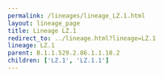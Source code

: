 ```yaml
---
permalink: /lineages/lineage_LZ.1.html
layout: lineage_page
title: Lineage LZ.1
redirect_to: ../lineage.html?lineage=LZ.1
lineage: LZ.1
parent: B.1.1.529.2.86.1.1.18.2
children: ['LZ.1', 'LZ.1.1']
---
```

